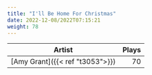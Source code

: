 ```yaml
---
title: "I'll Be Home For Christmas"
date: 2022-12-08/2022T07:15:21
weight: 78
---
```




 Artist | Plays 
----- | -----:
[Amy Grant]({{< ref "t3053">}}) | 70
